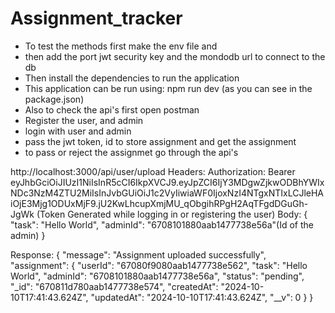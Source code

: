 # Assignment_tracker
- To test the methods first make the env file and
- then add the port jwt security key and the mondodb url to connect to the db
- Then install the dependencies to run the application
- This application can be run using: npm run dev (as you can see in the package.json)
- Also to check the api's first open postman
- Register the user, and admin
- login with user and admin
- pass the jwt token, id to store assignment and get the assignment
- to pass or reject the assignmet go through the api's

http://localhost:3000/api/user/upload
Headers: Authorization: Bearer eyJhbGciOiJIUzI1NiIsInR5cCI6IkpXVCJ9.eyJpZCI6IjY3MDgwZjkwODBhYWIxNDc3NzM4ZTU2MiIsInJvbGUiOiJ1c2VyIiwiaWF0IjoxNzI4NTgxNTIxLCJleHAiOjE3Mjg1ODUxMjF9.jU2KwLhcupXmjMU_qObgihRPgH2AqTFgdDGuGh-JgWk (Token Generated while logging in or registering the user)
Body: {
"task": "Hello World",
"adminId": "6708101880aab1477738e56a"(Id of the admin)
}

Response: {
"message": "Assignment uploaded successfully",
"assignment": {
"userId": "67080f9080aab1477738e562",
"task": "Hello World",
"adminId": "6708101880aab1477738e56a",
"status": "pending",
"\_id": "670811d780aab1477738e574",
"createdAt": "2024-10-10T17:41:43.624Z",
"updatedAt": "2024-10-10T17:41:43.624Z",
"\_\_v": 0
}
}
